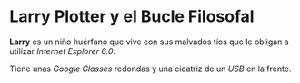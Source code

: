 # Larry Plotter y el Bucle Filosofal

**Larry** es un niño huérfano que vive con sus malvados tíos
que le obligan a utilizar *Internet Explorer 6.0*.

Tiene unas *Google Glasses* redondas y una cicatriz de un *USB* en la frente.
